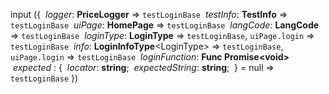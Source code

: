 input
({
	 *logger*: **PriceLogger** ⇒ `testLoginBase`
	 *testInfo*: **TestInfo** ⇒ `testLoginBase`
	 *uiPage*: **HomePage** ⇒ `testLoginBase`
	 *langCode*: **LangCode** ⇒ `testLoginBase`
	 *loginType*: **LoginType** ⇒ `testLoginBase`, `uiPage.login` ⇒ `testLoginBase`
	 *info*: **LoginInfoType**\<LoginType\> ⇒ `testLoginBase`, `uiPage.login` ⇒ `testLoginBase`
	 *loginFunction*:  **Func Promise\<void\>**
	 *expected* : { 
		 *locator*: **string**;
		 *expectedString*: **string**;
	 } = null ⇒ `testLoginBase`
})